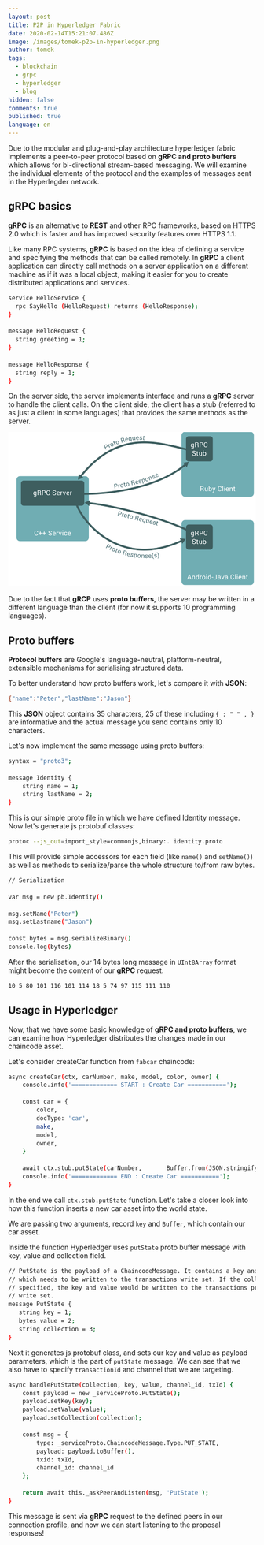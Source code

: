```yaml
---
layout: post
title: P2P in Hyperledger Fabric
date: 2020-02-14T15:21:07.486Z
image: /images/tomek-p2p-in-hyperledger.png
author: tomek
tags:
  - blockchain
  - grpc
  - hyperledger
  - blog
hidden: false
comments: true
published: true
language: en
---
```


Due to the modular and plug-and-play architecture hyperledger fabric implements a peer-to-peer protocol based on **gRPC and proto buffers** which allows for bi-directional stream-based messaging. We will examine the individual elements of the protocol and the examples of messages sent in the Hyperlegder network.

## gRPC basics ##

**gRPC** is an alternative to **REST** and other RPC frameworks, based on HTTPS 2.0 which is faster and has improved security features over HTTPS 1.1.

Like many RPC systems, **gRPC** is based on the idea of defining a service and specifying the methods that can be called remotely. In **gRPC** a client application can directly call methods on a server application on a different machine as if it was a local object, making it easier for you to create distributed applications and services.

```bash
service HelloService {
  rpc SayHello (HelloRequest) returns (HelloResponse);
}

message HelloRequest {
  string greeting = 1;
}

message HelloResponse {
  string reply = 1;
}
```

On the server side, the server implements interface and runs a **gRPC** server to handle the client calls. On the client side, the client has a stub (referred to as just a client in some languages) that provides the same methods as the server.

![Grpc graph](/images/p2p-in-hyperledger-fabric/grcp-graph.png)

Due to the fact that **gRCP** uses **proto buffers**, the server may be written in a different language than the client (for now it supports 10 programming languages).

## Proto buffers

**Protocol buffers** are Google's language-neutral, platform-neutral, extensible mechanisms for serialising structured data.

To better understand how proto buffers work, let's compare it with **JSON**:

```bash
{"name":"Peter","lastName":"Jason"}
```

This **JSON** object contains 35 characters, 25 of these including `{ : " " , }` are informative and the actual message you send contains only 10 characters.

Let's now implement the same message using proto buffers:

```bash
syntax = "proto3";

message Identity {
    string name = 1; 
    string lastName = 2;
}
```

This is our simple proto file in which we have defined Identity message. Now let's generate js protobuf classes:

```bash
protoc --js_out=import_style=commonjs,binary:. identity.proto
```

This will provide simple accessors for each field (like `name()` and `setName()`) as well as methods to serialize/parse the whole structure to/from raw bytes.

```bash
// Serialization

var msg = new pb.Identity()

msg.setName("Peter")
msg.setLastname("Jason")

const bytes = msg.serializeBinary()
console.log(bytes)
```

After the serialisation, our 14 bytes long message in `UInt8Array` format might become the content of our **gRPC** request.

```bash
10 5 80 101 116 101 114 18 5 74 97 115 111 110
```

## Usage in Hyperledger

Now, that we have some basic knowledge of **gRPC and proto buffers**, we can examine how Hyperledger distributes the changes made in our chaincode asset.

Let's consider createCar function from `fabcar` chaincode:

```bash
async createCar(ctx, carNumber, make, model, color, owner) {
    console.info('============= START : Create Car ===========');

    const car = {
        color,
        docType: 'car',
        make,
        model,
        owner,
    }

    await ctx.stub.putState(carNumber,       Buffer.from(JSON.stringify(car)));
    console.info('============= END : Create Car ===========');
}
```

In the end we call `ctx.stub.putState` function. Let's take a closer look into how this function inserts a new car asset into the world state.

We are passing two arguments, record `key` and `Buffer`, which contain our car asset.

Inside the function Hyperledger uses `putState` proto buffer message with key, value and collection field.

```bash
// PutState is the payload of a ChaincodeMessage. It contains a key and value
// which needs to be written to the transactions write set. If the collection is
// specified, the key and value would be written to the transactions private
// write set.
message PutState {
   string key = 1;
   bytes value = 2;
   string collection = 3;
}
```

Next it generates js protobuf class, and sets our key and value as payload parameters, which is the part of `putState` message. We can see that we also have to specify `transactionId` and channel that we are targeting.

```bash
async handlePutState(collection, key, value, channel_id, txId) {
    const payload = new _serviceProto.PutState();
    payload.setKey(key);
    payload.setValue(value);
    payload.setCollection(collection);

    const msg = {
        type: _serviceProto.ChaincodeMessage.Type.PUT_STATE,
        payload: payload.toBuffer(),
        txid: txId,
        channel_id: channel_id
    };

    return await this._askPeerAndListen(msg, 'PutState');
}  
```

This message is sent via **gRPC** request to the defined peers in our connection profile, and now we can start listening to the proposal responses!

